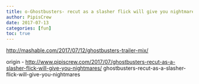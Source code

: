 ```yaml
---
title: o-Ghostbusters- recut as a slasher flick will give you nightmares
author: PipisCrew
date: 2017-07-13
categories: [fun]
toc: true
---
```


http://mashable.com/2017/07/12/ghostbusters-trailer-mix/

origin - http://www.pipiscrew.com/2017/07/ghostbusters-recut-as-a-slasher-flick-will-give-you-nightmares/ ghostbusters-recut-as-a-slasher-flick-will-give-you-nightmares